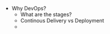 

 - Why DevOps?
	 - What are the stages?
	 - Continous Delivery vs Deployment
	 - 

<!--stackedit_data:
eyJoaXN0b3J5IjpbLTIxMjU0MjIyNDVdfQ==
-->